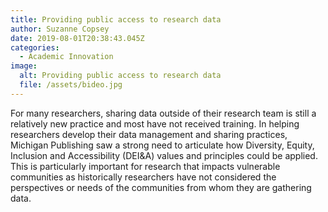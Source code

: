 ```yaml
---
title: Providing public access to research data
author: Suzanne Copsey
date: 2019-08-01T20:38:43.045Z
categories:
  - Academic Innovation
image:
  alt: Providing public access to research data
  file: /assets/bideo.jpg
---
```

For many researchers, sharing data outside of their research team is still a relatively new practice and most have not received training. In helping researchers develop their data management and sharing practices, Michigan Publishing saw a strong need to articulate how Diversity, Equity, Inclusion and Accessibility (DEI&A) values and principles could be applied. This is particularly important for research that impacts vulnerable communities as historically researchers have not considered the perspectives or needs of the communities from whom they are gathering data.
